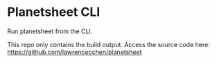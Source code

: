 # Planetsheet CLI

Run planetsheet from the CLI.

This repo only contains the build output. Access the source code here: https://github.com/lawrencecchen/planetsheet
